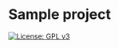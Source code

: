 # Sample project
[![License: GPL v3](https://img.shields.io/badge/License-GPL%20v3-blue.svg)](https://www.gnu.org/licenses/gpl-3.0)